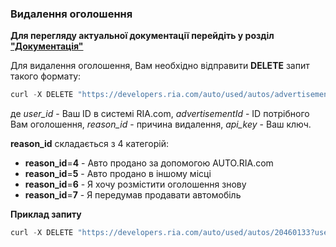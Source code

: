 ### Видалення оголошення

**Для перегляду актуальної документації перейдіть у розділ ["Документація"](https://developers.ria.com/docs/)**

Для видалення оголошення, Вам необхідно відправити **DELETE** запит такого формату:
````javascript
curl -X DELETE "https://developers.ria.com/auto/used/autos/advertisementId?user_id=Ваш ID&reason_id=id причини видалення&api_key=YOUR_API_KEY" -H "accept: application/json"
`````
де *user_id* - Ваш ID в системі RIA.com, *advertisementId* - ID потрібного Вам оголошення, *reason_id* - причина видалення, *api_key* - Ваш ключ.

**reason_id** складається з 4 категорій:
- **reason_id**=**4** - Авто продано за допомогою AUTO.RIA.com
- **reason_id**=**5** - Авто продано в іншому місці
- **reason_id**=**6** - Я хочу розмістити оголошення знову
- **reason_id**=**7** - Я передумав продавати автомобіль

**Приклад запиту**
````javascript
curl -X DELETE "https://developers.ria.com/auto/used/autos/20460133?user_id=7069830&reason_id=7&api_key=YOUR_API_KEY" -H "accept: application/json"`
`````

